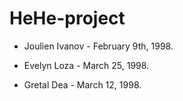 # HeHe-project

* Joulien Ivanov - February 9th, 1998.

* Evelyn Loza - March 25, 1998.

* Gretal Dea - March 12, 1998.
